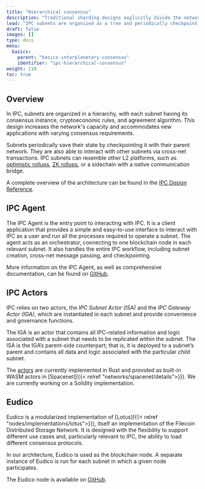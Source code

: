 ```yaml
---
title: "Hierarchical consensus"
description: "Traditional sharding designs explicitly divide the network's state. In Interplanetary consensus, subnets can be created on demand to manage new states. This page describes hierarchical consensus in detail."
lead: "IPC subnets are organized as a tree and periodically checkpoint their state onto their parent to leverage its security."
draft: false
images: []
type: docs
menu:
  basics:
    parent: "basics-interplanetary-consensus"
    identifier: "ipc-hierarchical-consensus"
weight: 110
toc: true
---
```


## Overview

In IPC, subnets are organized in a hierarchy, with each subnet having its consensus instance, cryptoeconomic rules, and agreement algorithm. This design increases the network's capacity and accommodates new applications with varying consensus requirements.

Subnets periodically save their state by checkpointing it with their parent network. They are also able to interact with other subnets via cross-net transactions. IPC subnets can resemble other L2 platforms, such as [optimistic rollups](https://ethereum.org/en/developers/docs/scaling/optimistic-rollups/), [ZK rollups](https://ethereum.org/en/developers/docs/scaling/zk-rollups/), or a sidechain with a native communication bridge.

A complete overview of the architecture can be found in the [IPC Design Reference](https://github.com/consensus-shipyard/IPC-design-reference-spec/raw/main/main.pdf).


## IPC Agent

The IPC Agent is the entry point to interacting with IPC. It is a client application that provides a simple and easy-to-use interface to interact with IPC as a user and run all the processes required to operate a subnet. The agent acts as an orchestrator, connecting to one blockchain node in each relevant subnet. It also handles the entire IPC workflow, including subnet creation, cross-net message passing, and checkpointing.

More information on the IPC Agent, as well as comprehensive documentation, can be found on [GitHub](https://github.com/consensus-shipyard/ipc-agent).

## IPC Actors

IPC relies on two actors, the _IPC Subnet Actor (ISA)_ and the _IPC Gateway Actor (IGA)_, which are instantiated in each subnet and provide convenience and governance functions. 

The IGA is an actor that contains all IPC-related information and logic associated with a subnet that needs to be replicated within the subnet. The ISA is the IGA’s parent-side counterpart; that is, it is deployed to a subnet’s parent and contains all data and logic associated with the particular child subnet.

The [actors](https://github.com/consensus-shipyard/ipc-actors) are currently implemented in Rust and provided as built-in WASM actors in [Spacenet]({{< relref "networks/spacenet/details">}}). We are currently working on a Solidity implementation.

## Eudico

Eudico is a modularized implementation of [Lotus]({{< relref "nodes/implementations/lotus">}}), itself an implementation of the Filecoin Distributed Storage Network. It is designed with the flexibility to support different use cases and, particularly relevant to IPC, the ability to load different consensus protocols. 

In our architecture, Eudico is used as the blockchain node. A separate instance of Eudico is run for each subnet in which a given node participates.

The Eudico node is available on [GitHub](https://github.com/consensus-shipyard/lotus).